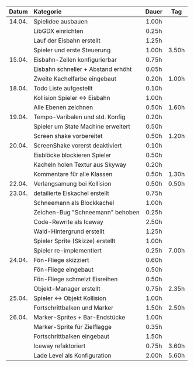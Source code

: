 | Datum  | Kategorie | Dauer | Tag |
|:------:|:----------|:-----:|:---:|
| 14.04. | Spielidee ausbauen | 1.00h | |
|        | LibGDX einrichten| 0.25h | |
|        | Lauf der Eisbahn erstellt | 1.25h | |
|        | Spieler und erste Steuerung | 1.00h | 3.50h |
| 15.04. | Eisbahn-Zeilen konfigurierbar | 0.75h | |
|        | Eisbahn schneller + Abstand erhöht | 0.05h | |
|        | Zweite Kachelfarbe eingebaut | 0.20h | 1.00h |
| 18.04. | Todo Liste aufgestellt | 0.10h | |
|        | Kollision Spieler <-> Eisbahn | 1.00h | |
|        | Alle Ebenen zeichnen | 0.50h | 1.60h |
| 19.04. | Tempo-Varibalen und std. Konfig | 0.20h | |
|        | Spieler um State Machine erweitert | 0.50h | |
|        | Screen shake vorbereitet | 0.50h | 1.20h |
| 20.04. | ScreenShake vorerst deaktiviert | 0.10h | |
|        | Eisblöcke blockieren Spieler | 0.50h | |
|        | Kacheln holen Textur aus Skyway | 0.20h | |
|        | Kommentare für alle Klassen | 0.50h | 1.30h |
| 22.04. | Verlangsamung bei Kollision | 0.50h | 0.50h |
| 23.04. | detailierte Eiskachel erstellt | 0.75h | |
|        | Schneemann als Blockkachel | 1.00h | |
|        | Zeichen-Bug "Schneemann" behoben | 0.25h | |
|        | Code-Rewrite als Iceway | 2.50h | |
|        | Wald-Hintergrund erstellt | 1.25h | |
|        | Spieler Sprite (Skizze) erstellt | 1.00h | |
|        | Spieler re-implementiert | 0.25h | 7.00h |
| 24.04. | Fön-Fliege skizziert | 0.60h | |
|        | Fön-Fliege eingebaut | 0.50h | |
|        | Fön-Fliege schmelzt Eisreihen | 0.50h | |
|        | Objekt-Manager erstellt | 0.75h | 2.35h |
| 25.04. | Spieler <-> Objekt Kollision | 1.00h | |
|        | Fortschrittbalken und Marker | 1.50h | 2.50h |
| 26.04. | Marker-Sprites + Bar-Endstücke | 1.00h | |
|        | Marker-Sprite für Zielflagge | 0.35h | |
|        | Fortschrittbalken eingebaut | 1.50h | |
|        | Iceway refaktoriert | 0.75h | 3.60h |
|        | Lade Level als Konfiguration | 2.00h | 5.60h |